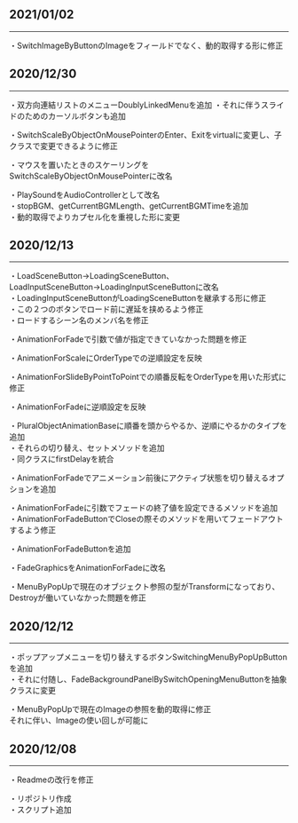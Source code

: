 ## 2021/01/02
---
・SwitchImageByButtonのImageをフィールドでなく、動的取得する形に修正

## 2020/12/30
---
・双方向連結リストのメニューDoublyLinkedMenuを追加
・それに伴うスライドのためのカーソルボタンも追加

・SwitchScaleByObjectOnMousePointerのEnter、Exitをvirtualに変更し、子クラスで変更できるように修正

・マウスを置いたときのスケーリングをSwitchScaleByObjectOnMousePointerに改名

・PlaySoundをAudioControllerとして改名  
・stopBGM、getCurrentBGMLength、getCurrentBGMTimeを追加  
・動的取得でよりカプセル化を重視した形に変更

## 2020/12/13
---
・LoadSceneButton→LoadingSceneButton、LoadInputSceneButton→LoadingInputSceneButtonに改名  
・LoadingInputSceneButtonがLoadingSceneButtonを継承する形に修正  
・この２つのボタンでロード前に遅延を挟めるよう修正  
・ロードするシーン名のメンバ名を修正

・AnimationForFadeで引数で値が指定できていなかった問題を修正

・AnimationForScaleにOrderTypeでの逆順設定を反映

・AnimationForSlideByPointToPointでの順番反転をOrderTypeを用いた形式に修正

・AnimationForFadeに逆順設定を反映

・PluralObjectAnimationBaseに順番を頭からやるか、逆順にやるかのタイプを追加  
・それらの切り替え、セットメソッドを追加  
・同クラスにfirstDelayを統合

・AnimationForFadeでアニメーション前後にアクティブ状態を切り替えるオプションを追加

・AnimationForFadeに引数でフェードの終了値を設定できるメソッドを追加  
・AnimationForFadeButtonでCloseの際そのメソッドを用いてフェードアウトするよう修正

・AnimationForFadeButtonを追加

・FadeGraphicsをAnimationForFadeに改名

・MenuByPopUpで現在のオブジェクト参照の型がTransformになっており、Destroyが働いていなかった問題を修正

## 2020/12/12
---
・ポップアップメニューを切り替えするボタンSwitchingMenuByPopUpButtonを追加  
・それに付随し、FadeBackgroundPanelBySwitchOpeningMenuButtonを抽象クラスに変更

・MenuByPopUpで現在のImageの参照を動的取得に修正  
  それに伴い、Imageの使い回しが可能に

## 2020/12/08
---
・Readmeの改行を修正

・リポジトリ作成  
・スクリプト追加